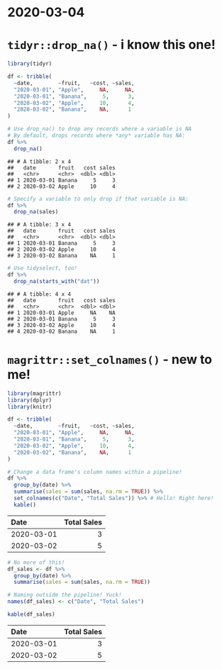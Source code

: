 2020-03-04
================

# `tidyr::drop_na()` - i know this one\!

``` r
library(tidyr)

df <- tribble(
  ~date,        ~fruit,   ~cost, ~sales,
  "2020-03-01", "Apple",     NA,     NA,
  "2020-03-01", "Banana",     5,      3,
  "2020-03-02", "Apple",     10,      4,
  "2020-03-02", "Banana",    NA,      1
)

# Use drop_na() to drop any records where a variable is NA
# By default, drops records where *any* variable has NA:
df %>%
  drop_na()
```

    ## # A tibble: 2 x 4
    ##   date       fruit   cost sales
    ##   <chr>      <chr>  <dbl> <dbl>
    ## 1 2020-03-01 Banana     5     3
    ## 2 2020-03-02 Apple     10     4

``` r
# Specify a variable to only drop if that variable is NA:
df %>%
  drop_na(sales)
```

    ## # A tibble: 3 x 4
    ##   date       fruit   cost sales
    ##   <chr>      <chr>  <dbl> <dbl>
    ## 1 2020-03-01 Banana     5     3
    ## 2 2020-03-02 Apple     10     4
    ## 3 2020-03-02 Banana    NA     1

``` r
# Use tidyselect, too!
df %>%
  drop_na(starts_with("dat"))
```

    ## # A tibble: 4 x 4
    ##   date       fruit   cost sales
    ##   <chr>      <chr>  <dbl> <dbl>
    ## 1 2020-03-01 Apple     NA    NA
    ## 2 2020-03-01 Banana     5     3
    ## 3 2020-03-02 Apple     10     4
    ## 4 2020-03-02 Banana    NA     1

# `magrittr::set_colnames()` - new to me\!

``` r
library(magrittr)
library(dplyr)
library(knitr)

df <- tribble(
  ~date,        ~fruit,   ~cost, ~sales,
  "2020-03-01", "Apple",     NA,     NA,
  "2020-03-01", "Banana",     5,      3,
  "2020-03-02", "Apple",     10,      4,
  "2020-03-02", "Banana",    NA,      1
)

# Change a data frame's column names within a pipeline!
df %>%
  group_by(date) %>%
  summarise(sales = sum(sales, na.rm = TRUE)) %>%
  set_colnames(c("Date", "Total Sales")) %>% # Hello! Right here!
  kable()
```

| Date       | Total Sales |
| :--------- | ----------: |
| 2020-03-01 |           3 |
| 2020-03-02 |           5 |

``` r
# No more of this!
df_sales <- df %>%
  group_by(date) %>%
  summarise(sales = sum(sales, na.rm = TRUE))

# Naming outside the pipeline! Yuck!
names(df_sales) <- c("Date", "Total Sales")

kable(df_sales)
```

| Date       | Total Sales |
| :--------- | ----------: |
| 2020-03-01 |           3 |
| 2020-03-02 |           5 |
